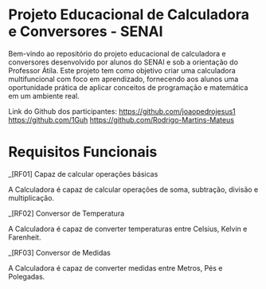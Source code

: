 # Projeto Educacional de Calculadora e Conversores - SENAI

Bem-vindo ao repositório do projeto educacional de calculadora e conversores desenvolvido por alunos do SENAI e sob a orientação do Professor Átila. Este projeto tem como objetivo criar uma calculadora multifuncional com foco em aprendizado, fornecendo aos alunos uma oportunidade prática de aplicar conceitos de programação e matemática em um ambiente real.

Link do Github dos participantes:
https://github.com/joaopedrojesus1
https://github.com/1Guh
https://github.com/Rodrigo-Martins-Mateus

# Requisitos Funcionais

_[RF01] Capaz de calcular operações básicas


A Calculadora é capaz de calcular operações de soma, subtração, divisão e multiplicação.


_[RF02] Conversor de Temperatura


A Calculadora é capaz de converter temperaturas entre Celsius, Kelvin e Farenheit.


_[RF03] Conversor de Medidas


A Calculadora é capaz de converter medidas entre Metros, Pés e Polegadas.

